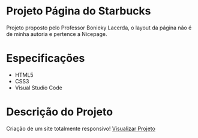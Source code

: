 # Projeto Página do Starbucks
Projeto proposto pelo Professor Bonieky Lacerda, o layout da página não é de minha autoria e pertence a Nicepage.

# Especificações
- HTML5
- CSS3
- Visual Studio Code

# Descrição do Projeto
Criação de um site totalmente responsivo! [Visualizar Projeto](https://arthurhenriqueti.github.io/ProjetoStarbucks/)
